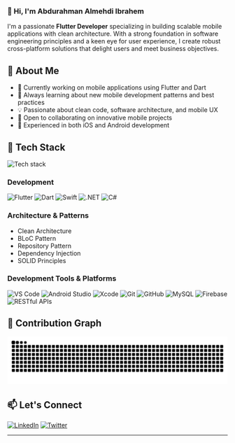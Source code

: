 ### 👋 Hi, I'm Abdurahman Almehdi Ibrahem

I'm a passionate **Flutter Developer** specializing in building scalable mobile applications with clean architecture. With a strong foundation in software engineering principles and a keen eye for user experience, I create robust cross-platform solutions that delight users and meet business objectives.

## 💫 About Me
- 🔭 Currently working on mobile applications using Flutter and Dart
- 🌱 Always learning about new mobile development patterns and best practices
- 💡 Passionate about clean code, software architecture, and mobile UX
- 🤝 Open to collaborating on innovative mobile projects
- 📱 Experienced in both iOS and Android development

## 🚀 Tech Stack

![Tech stack](https://skillicons.dev/icons?i=flutter,dart,swift,dotnet,cs,vscode,androidstudio,github,git,mysql,firebase,postman)

### Development
![Flutter](https://img.shields.io/badge/Flutter-02569B?style=for-the-badge&logo=flutter&logoColor=white)
![Dart](https://img.shields.io/badge/Dart-0175C2?style=for-the-badge&logo=dart&logoColor=white)
![Swift](https://img.shields.io/badge/Swift-FA7343?style=for-the-badge&logo=swift&logoColor=white)
![.NET](https://img.shields.io/badge/.NET-5C2D91?style=for-the-badge&logo=.net&logoColor=white)
![C#](https://img.shields.io/badge/C%23-239120?style=for-the-badge&logo=c-sharp&logoColor=white)

### Architecture & Patterns
- Clean Architecture
- BLoC Pattern
- Repository Pattern
- Dependency Injection
- SOLID Principles

### Development Tools & Platforms
![VS Code](https://img.shields.io/badge/VS_Code-007ACC?style=for-the-badge&logo=visual-studio-code&logoColor=white)
![Android Studio](https://img.shields.io/badge/Android_Studio-3DDC84?style=for-the-badge&logo=android-studio&logoColor=white)
![Xcode](https://img.shields.io/badge/Xcode-147EFB?style=for-the-badge&logo=xcode&logoColor=white)
![Git](https://img.shields.io/badge/Git-F05032?style=for-the-badge&logo=git&logoColor=white)
![GitHub](https://img.shields.io/badge/GitHub-181717?style=for-the-badge&logo=github&logoColor=white)
![MySQL](https://img.shields.io/badge/MySQL-4479A1?style=for-the-badge&logo=mysql&logoColor=white)
![Firebase](https://img.shields.io/badge/Firebase-FFCA28?style=for-the-badge&logo=firebase&logoColor=black)
![RESTful APIs](https://img.shields.io/badge/REST_APIs-009688?style=for-the-badge&logo=fastapi&logoColor=white)


## 🐍 Contribution Graph

<picture>
  <source media="(prefers-color-scheme: dark)" srcset="https://raw.githubusercontent.com/jackcodetw/jackcodetw/output/github-contribution-grid-snake-dark.svg">
  <source media="(prefers-color-scheme: light)" srcset="https://raw.githubusercontent.com/jackcodetw/jackcodetw/output/github-contribution-grid-snake.svg">
  <img alt="GitHub contribution grid snake animation" src="https://raw.githubusercontent.com/jackcodetw/jackcodetw/output/github-contribution-grid-snake.svg">
</picture>

## 📫 Let's Connect
[![LinkedIn](https://img.shields.io/badge/LinkedIn-0077B5?style=for-the-badge&logo=linkedin&logoColor=white)](https://www.linkedin.com/in/abdurahman-ibrahem)
[![Twitter](https://img.shields.io/badge/Twitter-1DA1F2?style=for-the-badge&logo=twitter&logoColor=white)](https://twitter.com/)

---



